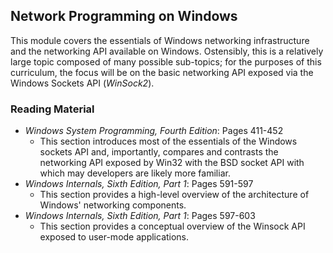 ## Network Programming on Windows

This module covers the essentials of Windows networking infrastructure and the networking API available on Windows. Ostensibly, this is a relatively large topic composed of many possible sub-topics; for the purposes of this curriculum, the focus will be on the basic networking API exposed via the Windows Sockets API (_WinSock2_).

### Reading Material

- _Windows System Programming, Fourth Edition_: Pages 411-452
    - This section introduces most of the essentials of the Windows sockets API and, importantly, compares and contrasts the networking API exposed by Win32 with the BSD socket API with which may developers are likely more familiar.
- _Windows Internals, Sixth Edition, Part 1_: Pages 591-597
    - This section provides a high-level overview of the architecture of Windows' networking components.
- _Windows Internals, Sixth Edition, Part 1_: Pages 597-603
    - This section provides a conceptual overview of the Winsock API exposed to user-mode applications.